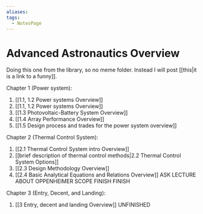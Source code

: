 ```yaml
---
aliases: 
tags:
  - NotesPage
---
```


# Advanced Astronautics Overview

Doing this one from the library, so no meme folder. Instead I will post [[this|it is a link to a funny]].

Chapter 1 (Power system):
1) [[1.1, 1.2 Power systems Overview]]
2) [[1.1, 1.2 Power systems Overview]]
3) [[1.3 Photovoltaic-Battery System Overview]]
4) [[1.4 Array Performance Overview]]
5) [[1.5 Design process and trades for the power system overview]]

Chapter 2 (Thermal Control System):
1) [[2.1 Thermal Control System intro Overview]]
2) [[brief description of thermal control methods|2.2 Thermal Control System Options]]
3) [[2.3 Design Methodology Overview]]
4) [[2.4 Basic Analytical Equations and Relations Overview]] ASK LECTURE ABOUT OPPENHEIMER SCOPE
FINISH FINISH

Chapter 3 (Entry, Decent, and Landing):
1) [[3 Entry, decent and landing Overview]] UNFINISHED

